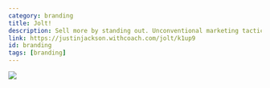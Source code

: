 ```yaml
---
category: branding
title: Jolt!
description: Sell more by standing out. Unconventional marketing tactics to help you get your name out there as a designer.
link: https://justinjackson.withcoach.com/jolt/k1up9
id: branding
tags: [branding]
---
```

<a target="_blank"  href="https://justinjackson.withcoach.com/jolt/k1up9 "><img border="0" src="{{site.baseurl}}/assets/img/books/jolt.jpg" ></a><img src="{{site.baseurl}}/assets/img/books/jolt.jpg" width="1" height="1" border="0" alt="" style="border:none !important; margin:0px !important;" />
